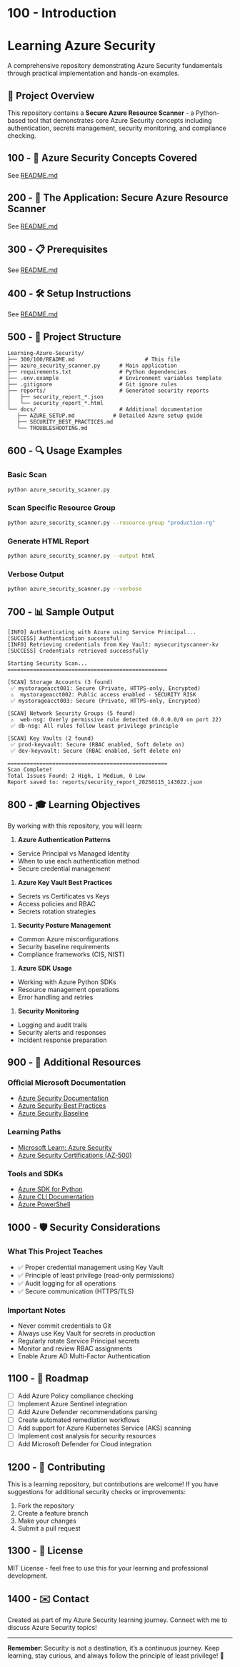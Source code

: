 # 100 - Introduction

# Learning Azure Security

A comprehensive repository demonstrating Azure Security fundamentals through practical implementation and hands-on examples.

## 🎯 Project Overview

This repository contains a **Secure Azure Resource Scanner** - a Python-based tool that demonstrates core Azure Security concepts including authentication, secrets management, security monitoring, and compliance checking.

## 100 -  🔐 Azure Security Concepts Covered

See [README.md](./100/README.md)

## 200 - 🚀 The Application: Secure Azure Resource Scanner

See [README.md](./200/README.md)

## 300 - 📋 Prerequisites

See [README.md](./300/README.md)

## 400 - 🛠️ Setup Instructions

See [README.md](./400/README.md)

## 500 - 📁 Project Structure

```
Learning-Azure-Security/
├── 300/100/README.md                      # This file
├── azure_security_scanner.py      # Main application
├── requirements.txt               # Python dependencies
├── .env.example                   # Environment variables template
├── .gitignore                     # Git ignore rules
├── reports/                       # Generated security reports
│   ├── security_report_*.json
│   └── security_report_*.html
└── docs/                          # Additional documentation
   ├── AZURE_SETUP.md            # Detailed Azure setup guide
   ├── SECURITY_BEST_PRACTICES.md
   └── TROUBLESHOOTING.md
```

## 600 - 🔍 Usage Examples

### Basic Scan

```bash
python azure_security_scanner.py
```

### Scan Specific Resource Group

```bash
python azure_security_scanner.py --resource-group "production-rg"
```

### Generate HTML Report

```bash
python azure_security_scanner.py --output html
```

### Verbose Output

```bash
python azure_security_scanner.py --verbose
```

## 700 - 📊 Sample Output

```
[INFO] Authenticating with Azure using Service Principal...
[SUCCESS] Authentication successful!
[INFO] Retrieving credentials from Key Vault: mysecurityscanner-kv
[SUCCESS] Credentials retrieved successfully

Starting Security Scan...
==================================================

[SCAN] Storage Accounts (3 found)
 ✅ mystorageacct001: Secure (Private, HTTPS-only, Encrypted)
 ⚠️  mystorageacct002: Public access enabled - SECURITY RISK
 ✅ mystorageacct003: Secure (Private, HTTPS-only, Encrypted)

[SCAN] Network Security Groups (5 found)
 ⚠️  web-nsg: Overly permissive rule detected (0.0.0.0/0 on port 22)
 ✅ db-nsg: All rules follow least privilege principle

[SCAN] Key Vaults (2 found)
 ✅ prod-keyvault: Secure (RBAC enabled, Soft delete on)
 ✅ dev-keyvault: Secure (RBAC enabled, Soft delete on)

==================================================
Scan Complete!
Total Issues Found: 2 High, 1 Medium, 0 Low
Report saved to: reports/security_report_20250115_143022.json
```

## 800 - 🎓 Learning Objectives

By working with this repository, you will learn:

1. **Azure Authentication Patterns**
- Service Principal vs Managed Identity
- When to use each authentication method
- Secure credential management
1. **Azure Key Vault Best Practices**
- Secrets vs Certificates vs Keys
- Access policies and RBAC
- Secrets rotation strategies
1. **Security Posture Management**
- Common Azure misconfigurations
- Security baseline requirements
- Compliance frameworks (CIS, NIST)
1. **Azure SDK Usage**
- Working with Azure Python SDKs
- Resource management operations
- Error handling and retries
1. **Security Monitoring**
- Logging and audit trails
- Security alerts and responses
- Incident response preparation

## 900 - 🔗 Additional Resources

### Official Microsoft Documentation

- [Azure Security Documentation](https://docs.microsoft.com/azure/security/)
- [Azure Security Best Practices](https://docs.microsoft.com/azure/security/fundamentals/best-practices-and-patterns)
- [Azure Security Baseline](https://docs.microsoft.com/security/benchmark/azure/)

### Learning Paths

- [Microsoft Learn: Azure Security](https://docs.microsoft.com/learn/paths/az-500-manage-identity-access/)
- [Azure Security Certifications (AZ-500)](https://docs.microsoft.com/certifications/azure-security-engineer/)

### Tools and SDKs

- [Azure SDK for Python](https://github.com/Azure/azure-sdk-for-python)
- [Azure CLI Documentation](https://docs.microsoft.com/cli/azure/)
- [Azure PowerShell](https://docs.microsoft.com/powershell/azure/)

## 1000 - 🛡️ Security Considerations

### What This Project Teaches

- ✅ Proper credential management using Key Vault
- ✅ Principle of least privilege (read-only permissions)
- ✅ Audit logging for all operations
- ✅ Secure communication (HTTPS/TLS)

### Important Notes

- Never commit credentials to Git
- Always use Key Vault for secrets in production
- Regularly rotate Service Principal secrets
- Monitor and review RBAC assignments
- Enable Azure AD Multi-Factor Authentication

## 1100 - 🚧 Roadmap

- [ ] Add Azure Policy compliance checking
- [ ] Implement Azure Sentinel integration
- [ ] Add Azure Defender recommendations parsing
- [ ] Create automated remediation workflows
- [ ] Add support for Azure Kubernetes Service (AKS) scanning
- [ ] Implement cost analysis for security resources
- [ ] Add Microsoft Defender for Cloud integration

## 1200 - 🤝 Contributing

This is a learning repository, but contributions are welcome! If you have suggestions for additional security checks or improvements:

1. Fork the repository
1. Create a feature branch
1. Make your changes
1. Submit a pull request

## 1300 - 📝 License

MIT License - feel free to use this for your learning and professional development.

## 1400 - ✉️ Contact

Created as part of my Azure Security learning journey. Connect with me to discuss Azure Security topics!

-----

**Remember**: Security is not a destination, it’s a continuous journey. Keep learning, stay curious, and always follow the principle of least privilege! 🔐
